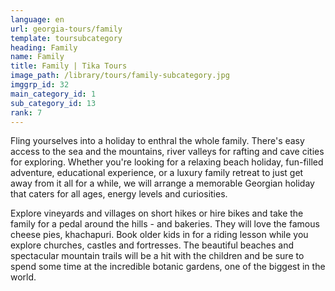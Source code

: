 ```yaml
---
language: en
url: georgia-tours/family
template: toursubcategory
heading: Family
name: Family
title: Family | Tika Tours
image_path: /library/tours/family-subcategory.jpg
imggrp_id: 32
main_category_id: 1
sub_category_id: 13
rank: 7
---
```

<div class="row content-row"><!-- 1480 (2)-->
<div class="col-xs-12 col-sm-6 col-md-6"><!-- 1974 -->

Fling yourselves into a holiday to enthral the whole family. There's easy access
to the sea and the mountains, river valleys for rafting and cave cities for exploring.
Whether you're looking for a relaxing beach holiday, fun\-filled adventure, educational
experience, or a luxury family retreat to just get away from it all for a while,
we will arrange a memorable Georgian holiday that caters for all ages, energy levels
and curiosities.

</div>

<div class="col-xs-12 col-sm-6 col-md-6"><!-- 1975 -->

Explore vineyards and villages on short hikes or hire bikes and take the family for
a pedal around the hills \- and bakeries. They will love the famous cheese pies,
khachapuri. Book older kids in for a riding lesson while you explore churches, castles
and fortresses. The beautiful beaches and spectacular mountain trails will be a
hit with the children and be sure to spend some time at the incredible botanic gardens,
one of the biggest in the world.

</div>

</div>
